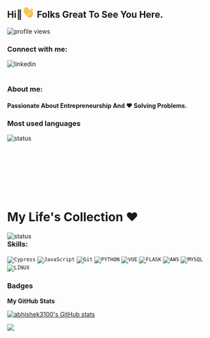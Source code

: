 ## Hi👋<img src="https://github.com/Yeroshenko/Yeroshenko/blob/master/Hi.gif" width="29px">  Folks Great To See You Here.

<img src="https://komarev.com/ghpvc/?username=shivamguys" alt="profile views">  

### Connect with me:
[<img align="left" alt="linkedin" width="72px" src="https://static.vecteezy.com/system/resources/previews/018/930/587/non_2x/linkedin-logo-linkedin-icon-transparent-free-png.png" />][linkedin]


[linkedin]: https://www.linkedin.com/in/iamshivampandey/



<br />	
<br />	

### About me:
#### Passionate About Entrepreneurship And ❤️ Solving Problems.


### Most used languages	
<img align="left" alt="status" display="block" src="https://github-readme-stats.vercel.app/api/top-langs/?username=shivamguys&layout=compact" />


<br />	
<br />	
<br />	
<br />	

<br />	
<br />	
<br />	
<br />	


#  My Life's Collection ❤️	
<img align="left" width="500px" alt="status" display="block" src="https://quickchart.io/chart?bkg=white&c={%20type:%20%27bar%27,%20data:%20{%20labels:%20[%27VueJs%27,%20%27Python%27,%20%27DevOps%27,%20%27Flask%27,%27Data%20Architect%27,%27Javascript%27,%27UX%20Developer%27],%20datasets:%20[{%20label:%20%27Developer%20Skills%27,%20data:%20[80,%20100,%2075,%2080,80,85,80],%20backgroundColor:%20%27orange%27,%20}]%20},%20options:%20{%20title:%20{%20display:%20true,%20text:%20%27Shivam%20Pandey%20:-)%27,%20fontColor:%20%27orange%27,%20fontSize:%2032,%20}},}" />


### Skills:

<code><img alt="Cypress" width="90px" src="https://i.imgur.com/08IYccd.png" /></code>
<code><img alt="JavaScript" width="40px" src="https://cdn-icons-png.flaticon.com/512/5968/5968292.png" /></code>
<code><img alt="Git" width="40px" src="https://cdn.worldvectorlogo.com/logos/git-icon.svg" /></code>
<code><img alt="PYTHON" width="40px" src="https://cdn.worldvectorlogo.com/logos/python-5.svg" /></code>
<code><img alt="VUE" width="40px" src="https://upload.wikimedia.org/wikipedia/commons/thumb/9/95/Vue.js_Logo_2.svg/640px-Vue.js_Logo_2.svg.png" /></code>
<code><img alt="FLASK" width="40px" src="https://cdn.worldvectorlogo.com/logos/flask.svg" /></code>
<code><img alt="AWS" width="40px" src="https://cdn.worldvectorlogo.com/logos/aws-2.svg" /></code>
<code><img alt="MYSQL" width="40px" src="https://cdn-icons-png.flaticon.com/512/919/919836.png" /></code>
<code><img alt="LINUX" width="40px" src="https://cdn.worldvectorlogo.com/logos/linux-tux-1.svg" /></code>




### Badges

<b>My GitHub Stats</b>

<a href="http://www.github.com/shivamguys"><img src="https://github-readme-stats.vercel.app/api?username=shivamguys&show_icons=true&hide=&count_private=true&title_color=0891b2&text_color=ffffff&icon_color=0891b2&bg_color=1c1917&hide_border=true&show_icons=true" alt="abhishek3100's GitHub stats" /></a>

<a href="http://www.github.com/shivamguys"><img src="https://github-readme-streak-stats.herokuapp.com/?user=shivamguys&stroke=ffffff&background=1c1917&ring=0891b2&fire=0891b2&currStreakNum=ffffff&currStreakLabel=0891b2&sideNums=ffffff&sideLabels=ffffff&dates=ffffff&hide_border=true" /></a>








<!--
**shivamguys/shivamguys** is a ✨ _special_ ✨ repository because its `README.md` (this file) appears on your GitHub profile.

Here are some ideas to get you started:

-  ...
- 🌱 I’m currently learning ...
- 👯 I’m looking to collaborate on ...
- 🤔 I’m looking for help with ...
- 💬 Ask me about ...
- 📫 How to reach me: ...
- 😄 Pronouns: ...
- ⚡ Fun fact: ...
-->
